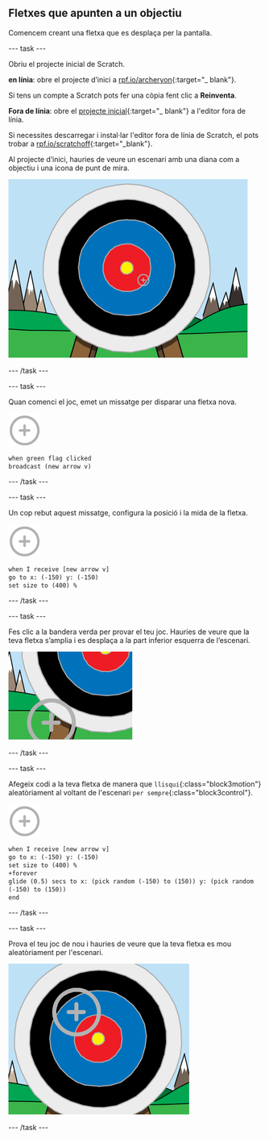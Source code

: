 ## Fletxes que apunten a un objectiu

Comencem creant una fletxa que es desplaça per la pantalla.

\--- task \---

Obriu el projecte inicial de Scratch.

**en línia**: obre el projecte d’inici a [rpf.io/archeryon](http://rpf.io/archeryon){:target="_ blank"}.

Si tens un compte a Scratch pots fer una còpia fent clic a **Reinventa**.

**Fora de línia**: obre el [projecte inicial](http://rpf.io/p/en/archery-go){:target="_ blank"} a l'editor fora de línia.

Si necessites descarregar i instal·lar l'editor fora de línia de Scratch, el pots trobar a [rpf.io/scratchoff](http://rpf.io/scratchoff){:target="_blank"}.

Al projecte d’inici, hauries de veure un escenari amb una diana com a objectiu i una icona de punt de mira.

![projectes d’inici](images/archery-starter.png)

\--- /task \---

\--- task \---

Quan comenci el joc, emet un missatge per disparar una fletxa nova.

![personatge destí](images/target-sprite.png)

```blocks3
when green flag clicked
broadcast (new arrow v)
```

\--- /task \---

\--- task \---

Un cop rebut aquest missatge, configura la posició i la mida de la fletxa.

![personatge destí](images/target-sprite.png)

```blocks3
when I receive [new arrow v]
go to x: (-150) y: (-150)
set size to (400) %
```

\--- /task \---

\--- task \---

Fes clic a la bandera verda per provar el teu joc. Hauries de veure que la teva fletxa s’amplia i es desplaça a la part inferior esquerra de l’escenari.

![el personatge destí més gran a la part inferior esquerra de l’escenari](images/archery-start-test.png)

\--- /task \---

\--- task \---

Afegeix codi a la teva fletxa de manera que `llisqui`{:class="block3motion"} aleatòriament al voltant de l'escenari `per sempre`{:class="block3control"}.

![personatge destí](images/target-sprite.png)

```blocks3
when I receive [new arrow v]
go to x: (-150) y: (-150)
set size to (400) %
+forever
glide (0.5) secs to x: (pick random (-150) to (150)) y: (pick random (-150) to (150))
end
```

\--- /task \---

\--- task \---

Prova el teu joc de nou i hauries de veure que la teva fletxa es mou aleatòriament per l'escenari.

![objectiu en una posició diferent](images/archery-glide-test.png)

\--- /task \---